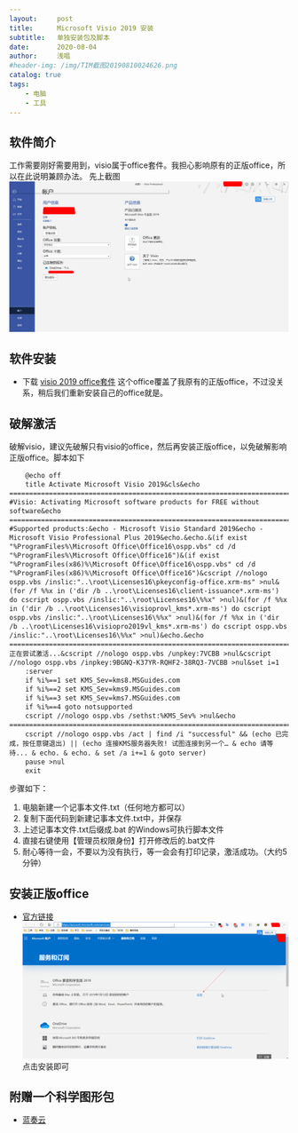 ```yaml
---
layout:     post
title:      Microsoft Visio 2019 安装
subtitle:   单独安装包及脚本 
date:       2020-08-04
author:     浅唱
#header-img: /img/TIM截图20190810024626.png
catalog: true
tags:
    - 电脑
    - 工具
---
```



## 软件简介
工作需要刚好需要用到，visio属于office套件。我担心影响原有的正版office，所以在此说明兼顾办法。
先上截图
   ![QQ拼音截图20200804100650.png](/img/QQ拼音截图20200804100650.png) 


## 软件安装
- 下载 [visio 2019 office套件](https://c2rsetup.officeapps.live.com/c2r/download.aspx?productReleaseID=HomeStudent2019Retail&platform=Def&language=zh-CN&TaxRegion=sg&correlationId=17739cf7-cc57-4dc0-956b-79fe2633f8df&token=068f44a1-4f77-4c35-b53e-1a27177c22de&version=O16GA&source=AMC&StoreId=CFQ7TTC0K7C8) 这个office覆盖了我原有的正版office，不过没关系，稍后我们重新安装自己的office就是。

## 破解激活
破解visio，建议先破解只有visio的office，然后再安装正版office，以免破解影响正版office。脚本如下   

        @echo off
        title Activate Microsoft Visio 2019&cls&echo ============================================================================&echo #Visio: Activating Microsoft software products for FREE without software&echo ============================================================================&echo.&echo #Supported products:&echo - Microsoft Visio Standard 2019&echo - Microsoft Visio Professional Plus 2019&echo.&echo.&(if exist "%ProgramFiles%\Microsoft Office\Office16\ospp.vbs" cd /d "%ProgramFiles%\Microsoft Office\Office16")&(if exist "%ProgramFiles(x86)%\Microsoft Office\Office16\ospp.vbs" cd /d "%ProgramFiles(x86)%\Microsoft Office\Office16")&cscript //nologo ospp.vbs /inslic:"..\root\Licenses16\pkeyconfig-office.xrm-ms" >nul&(for /f %%x in ('dir /b ..\root\Licenses16\client-issuance*.xrm-ms') do cscript ospp.vbs /inslic:"..\root\Licenses16\%%x" >nul)&(for /f %%x in ('dir /b ..\root\Licenses16\visioprovl_kms*.xrm-ms') do cscript ospp.vbs /inslic:"..\root\Licenses16\%%x" >nul)&(for /f %%x in ('dir /b ..\root\Licenses16\visiopro2019vl_kms*.xrm-ms') do cscript ospp.vbs /inslic:"..\root\Licenses16\%%x" >nul)&echo.&echo ============================================================================&echo 正在尝试激活...&cscript //nologo ospp.vbs /unpkey:7VCBB >nul&cscript //nologo ospp.vbs /inpkey:9BGNQ-K37YR-RQHF2-38RQ3-7VCBB >nul&set i=1
        :server
        if %i%==1 set KMS_Sev=kms8.MSGuides.com
        if %i%==2 set KMS_Sev=kms9.MSGuides.com
        if %i%==3 set KMS_Sev=kms7.MSGuides.com
        if %i%==4 goto notsupported
        cscript //nologo ospp.vbs /sethst:%KMS_Sev% >nul&echo ============================================================================&echo.&echo.
        cscript //nologo ospp.vbs /act | find /i "successful" && (echo 已完成，按任意键退出) || (echo 连接KMS服务器失败! 试图连接到另一个… & echo 请等待... & echo. & echo. & set /a i+=1 & goto server)
        pause >nul
        exit
  
步骤如下：  
1. 电脑新建一个记事本文件.txt（任何地方都可以）  
2. 复制下面代码到新建记事本文件.txt中，并保存  
3. 上述记事本文件.txt后缀成.bat 的Windows可执行脚本文件  
4. 直接右键使用【管理员权限身份】打开修改后的.bat文件  
5. 耐心等待一会，不要以为没有执行，等一会会有打印记录，激活成功。（大约5分钟）  

## 安装正版office
- [官方链接](https://stores.office.com/myaccount/home.aspx?linksrc=ohp-ib&omkt=zh-CN&muxhash=Install#Install)
![QQ拼音截图20200804102132.png](/img/QQ拼音截图20200804102132.png)
点击安装即可

## 附赠一个科学图形包

- [蓝奏云](https://wwa.lanzous.com/iDLDWfalewh)